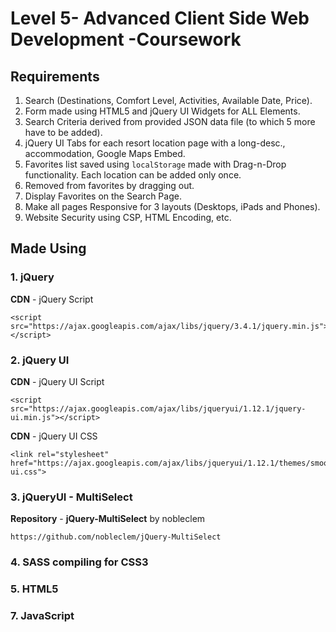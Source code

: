 # Level 5- Advanced Client Side Web Development -Coursework

## Requirements
1. Search (Destinations, Comfort Level, Activities, Available Date, Price).
2. Form made using HTML5 and jQuery UI Widgets for ALL Elements.
3. Search Criteria derived from provided JSON data file (to which 5 more have to be added).
4. jQuery UI Tabs for each resort location page with a long-desc., accommodation, Google Maps Embed.
5. Favorites list saved using `localStorage` made with Drag-n-Drop functionality. Each location can be added only once.
6. Removed from favorites by dragging out.
7. Display Favorites on the Search Page.
8. Make all pages Responsive for 3 layouts (Desktops, iPads and Phones).
9. Website Security using CSP, HTML Encoding, etc.

## Made Using
### 1. jQuery
__CDN__ - jQuery Script
```
<script src="https://ajax.googleapis.com/ajax/libs/jquery/3.4.1/jquery.min.js"></script>
```
### 2. jQuery UI
__CDN__ - jQuery UI Script
```
<script src="https://ajax.googleapis.com/ajax/libs/jqueryui/1.12.1/jquery-ui.min.js"></script>
```
__CDN__ - jQuery UI CSS
```
<link rel="stylesheet" href="https://ajax.googleapis.com/ajax/libs/jqueryui/1.12.1/themes/smoothness/jquery-ui.css">
```
### 3. jQueryUI - MultiSelect
__Repository__ - __jQuery-MultiSelect__ by nobleclem
```
https://github.com/nobleclem/jQuery-MultiSelect
```
### 4. SASS compiling for CSS3
### 5. HTML5
### 7. JavaScript